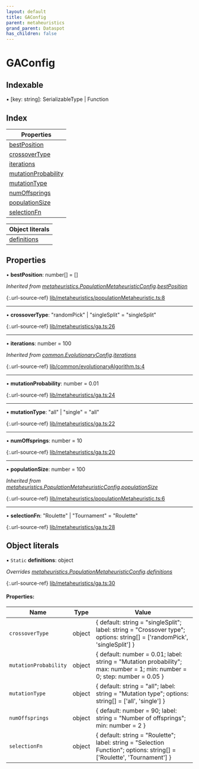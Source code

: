 ```yaml
---
layout: default
title: GAConfig
parent: metaheuristics
grand_parent: Dataspot
has_children: false
---
```


# GAConfig

## Indexable

▪ [key: string]: SerializableType \| Function

## Index

| Properties |
|-----------|
| [bestPosition](#bestposition) |
| [crossoverType](#crossovertype) |
| [iterations](#iterations) |
| [mutationProbability](#mutationprobability) |
| [mutationType](#mutationtype) |
| [numOffsprings](#numoffsprings) |
| [populationSize](#populationsize) |
| [selectionFn](#selectionfn) |

| Object literals |
|-----------|
| [definitions](#definitions) |

## Properties

•  **bestPosition**: number[] = []

*Inherited from [metaheuristics.PopulationMetaheuristicConfig](../metaheuristics_populationmetaheuristicconfig).[bestPosition](../metaheuristics_populationmetaheuristicconfig#bestposition)*

{:.url-source-ref}
[lib/metaheuristics/populationMetaheuristic.ts:8](https://github.com/ascentcore/dataspot/blob/aac35bc/lib/metaheuristics/populationMetaheuristic.ts#L8)

___

•  **crossoverType**: \"randomPick\" \| \"singleSplit\" = "singleSplit"

{:.url-source-ref}
[lib/metaheuristics/ga.ts:26](https://github.com/ascentcore/dataspot/blob/aac35bc/lib/metaheuristics/ga.ts#L26)

___

•  **iterations**: number = 100

*Inherited from [common.EvolutionaryConfig](../common_evolutionaryconfig).[iterations](../common_evolutionaryconfig#iterations)*

{:.url-source-ref}
[lib/common/evolutionaryAlgorithm.ts:4](https://github.com/ascentcore/dataspot/blob/aac35bc/lib/common/evolutionaryAlgorithm.ts#L4)

___

•  **mutationProbability**: number = 0.01

{:.url-source-ref}
[lib/metaheuristics/ga.ts:24](https://github.com/ascentcore/dataspot/blob/aac35bc/lib/metaheuristics/ga.ts#L24)

___

•  **mutationType**: \"all\" \| \"single\" = "all"

{:.url-source-ref}
[lib/metaheuristics/ga.ts:22](https://github.com/ascentcore/dataspot/blob/aac35bc/lib/metaheuristics/ga.ts#L22)

___

•  **numOffsprings**: number = 10

{:.url-source-ref}
[lib/metaheuristics/ga.ts:20](https://github.com/ascentcore/dataspot/blob/aac35bc/lib/metaheuristics/ga.ts#L20)

___

•  **populationSize**: number = 100

*Inherited from [metaheuristics.PopulationMetaheuristicConfig](../metaheuristics_populationmetaheuristicconfig).[populationSize](../metaheuristics_populationmetaheuristicconfig#populationsize)*

{:.url-source-ref}
[lib/metaheuristics/populationMetaheuristic.ts:6](https://github.com/ascentcore/dataspot/blob/aac35bc/lib/metaheuristics/populationMetaheuristic.ts#L6)

___

•  **selectionFn**: \"Roulette\" \| \"Tournament\" = "Roulette"

{:.url-source-ref}
[lib/metaheuristics/ga.ts:28](https://github.com/ascentcore/dataspot/blob/aac35bc/lib/metaheuristics/ga.ts#L28)

## Object literals

▪ `Static` **definitions**: object

*Overrides [metaheuristics.PopulationMetaheuristicConfig](../metaheuristics_populationmetaheuristicconfig).[definitions](../metaheuristics_populationmetaheuristicconfig#definitions)*

{:.url-source-ref}
[lib/metaheuristics/ga.ts:30](https://github.com/ascentcore/dataspot/blob/aac35bc/lib/metaheuristics/ga.ts#L30)

#### Properties:

Name | Type | Value |
------ | ------ | ------ |
`crossoverType` | object | { default: string = "singleSplit"; label: string = "Crossover type"; options: string[] = ['randomPick', 'singleSplit'] } |
`mutationProbability` | object | { default: number = 0.01; label: string = "Mutation probability"; max: number = 1; min: number = 0; step: number = 0.05 } |
`mutationType` | object | { default: string = "all"; label: string = "Mutation type"; options: string[] = ['all', 'single'] } |
`numOffsprings` | object | { default: number = 90; label: string = "Number of offsprings"; min: number = 2 } |
`selectionFn` | object | { default: string = "Roulette"; label: string = "Selection Function"; options: string[] = ['Roulette', 'Tournament'] } |
